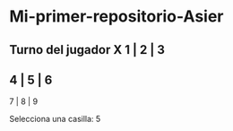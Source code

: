 # Mi-primer-repositorio-Asier
Turno del jugador X
 1 | 2 | 3
-----------
 4 | 5 | 6
-----------
 7 | 8 | 9

Selecciona una casilla: 5
